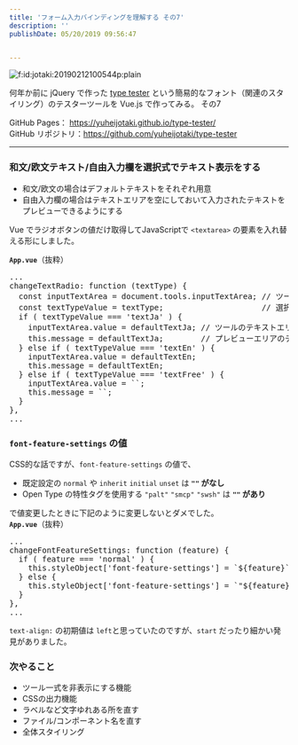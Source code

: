 ```yaml
---
title: 'フォーム入力バインディングを理解する その7'
description: ''
publishDate: 05/20/2019 09:56:47


---
```

<p><span itemscope itemtype="http://schema.org/Photograph"><img src="/images/hatena/20190212100544.png" alt="f:id:jotaki:20190212100544p:plain" title="f:id:jotaki:20190212100544p:plain" class="hatena-fotolife" itemprop="image"></span></p>

<p>何年か前に jQuery で作った <a href="https://yuheijotaki.com/demo/type_tester/1.1/">type tester</a> という簡易的なフォント（関連のスタイリング）のテスターツールを Vue.js で作ってみる。 その7</p>

<p>GitHub Pages： <a href="https://yuheijotaki.github.io/type-tester/">https://yuheijotaki.github.io/type-tester/</a><br/>
GitHub リポジトリ：<a href="https://github.com/yuheijotaki/type-tester">https://github.com/yuheijotaki/type-tester</a></p>

<hr />

<h3>和文/欧文テキスト/自由入力欄を選択式でテキスト表示をする</h3>

<ul>
<li>和文/欧文の場合はデフォルトテキストをそれぞれ用意</li>
<li>自由入力欄の場合はテキストエリアを空にしておいて入力されたテキストをプレビューできるようにする</li>
</ul>


<p>Vue でラジオボタンの値だけ取得してJavaScriptで <code>&lt;textarea&gt;</code> の要素を入れ替える形にしました。</p>

<p><strong><code>App.vue</code></strong>（抜粋）</p>

<pre class="code lang-javascript" data-lang="javascript" data-unlink>...
changeTextRadio: <span class="synIdentifier">function</span> (textType) <span class="synIdentifier">{</span>
  <span class="synStatement">const</span> inputTextArea = <span class="synStatement">document</span>.tools.inputTextArea; <span class="synComment">// ツールのテキストエリアオブジェクトを取得</span>
  <span class="synStatement">const</span> textTypeValue = textType;                     <span class="synComment">// 選択されたラジオボタンのテキストタイプを取得</span>
  <span class="synStatement">if</span> ( textTypeValue === <span class="synConstant">'textJa'</span> ) <span class="synIdentifier">{</span>
    inputTextArea.value = defaultTextJa; <span class="synComment">// ツールのテキストエリアの値書き換え</span>
    <span class="synIdentifier">this</span>.message = defaultTextJa;        <span class="synComment">// プレビューエリアのテキストを書き換え</span>
  <span class="synIdentifier">}</span> <span class="synStatement">else</span> <span class="synStatement">if</span> ( textTypeValue === <span class="synConstant">'textEn'</span> ) <span class="synIdentifier">{</span>
    inputTextArea.value = defaultTextEn;
    <span class="synIdentifier">this</span>.message = defaultTextEn;
  <span class="synIdentifier">}</span> <span class="synStatement">else</span> <span class="synStatement">if</span> ( textTypeValue === <span class="synConstant">'textFree'</span> ) <span class="synIdentifier">{</span>
    inputTextArea.value = ``;
    <span class="synIdentifier">this</span>.message = ``;
  <span class="synIdentifier">}</span>
<span class="synIdentifier">}</span>,
...
</pre>


<h3><code>font-feature-settings</code> の値</h3>

<p>CSS的な話ですが、<code>font-feature-settings</code> の値で、</p>

<ul>
<li>既定設定の <code>normal</code> や <code>inherit</code> <code>initial</code> <code>unset</code> は  <strong><code>""</code> がなし</strong></li>
<li>Open Type の特性タグを使用する <code>"palt"</code> <code>"smcp"</code> <code>"swsh"</code> は <strong><code>""</code> があり</strong></li>
</ul>


<p>で値変更したときに下記のように変更しないとダメでした。<br/>
<strong><code>App.vue</code></strong>（抜粋）</p>

<pre class="code lang-javascript" data-lang="javascript" data-unlink>...
changeFontFeatureSettings: <span class="synIdentifier">function</span> (feature) <span class="synIdentifier">{</span>
  <span class="synStatement">if</span> ( feature === <span class="synConstant">'normal'</span> ) <span class="synIdentifier">{</span>
    <span class="synIdentifier">this</span>.styleObject<span class="synIdentifier">[</span><span class="synConstant">'font-feature-settings'</span><span class="synIdentifier">]</span> = `$<span class="synIdentifier">{</span>feature<span class="synIdentifier">}</span>`;
  <span class="synIdentifier">}</span> <span class="synStatement">else</span> <span class="synIdentifier">{</span>
    <span class="synIdentifier">this</span>.styleObject<span class="synIdentifier">[</span><span class="synConstant">'font-feature-settings'</span><span class="synIdentifier">]</span> = `<span class="synConstant">&quot;${feature}&quot;</span>`;
  <span class="synIdentifier">}</span>
<span class="synIdentifier">}</span>,
...
</pre>


<p><code>text-align:</code> の初期値は <code>left</code>と思っていたのですが、<code>start</code> だったり細かい発見がありました。</p>

<h3>次やること</h3>

<ul>
<li>ツール一式を非表示にする機能</li>
<li>CSSの出力機能</li>
<li>ラベルなど文字ゆれある所を直す</li>
<li>ファイル/コンポーネント名を直す</li>
<li>全体スタイリング</li>
</ul>
